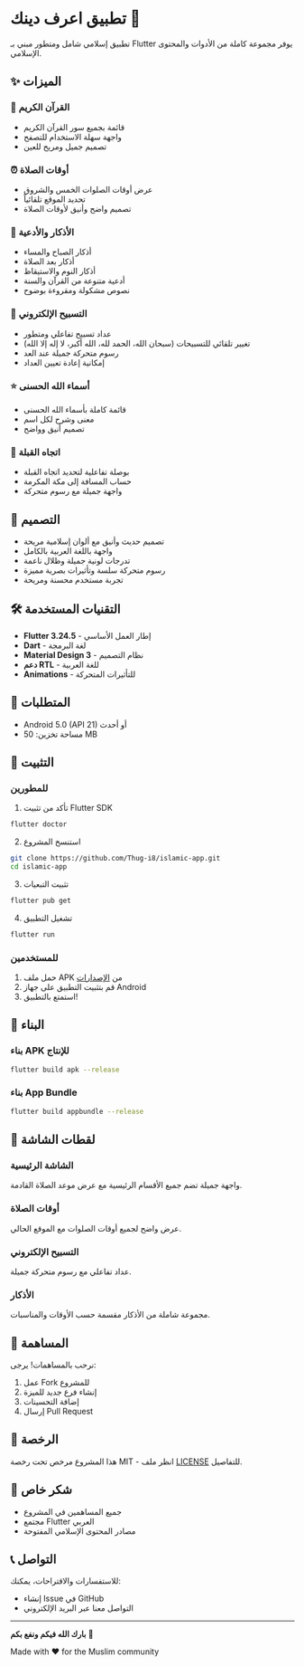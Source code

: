 # تطبيق اعرف دينك 🕌

تطبيق إسلامي شامل ومتطور مبني بـ Flutter يوفر مجموعة كاملة من الأدوات والمحتوى الإسلامي.

## ✨ الميزات

### 📖 القرآن الكريم
- قائمة بجميع سور القرآن الكريم
- واجهة سهلة الاستخدام للتصفح
- تصميم جميل ومريح للعين

### ⏰ أوقات الصلاة
- عرض أوقات الصلوات الخمس والشروق
- تحديد الموقع تلقائياً
- تصميم واضح وأنيق لأوقات الصلاة

### 🤲 الأذكار والأدعية
- أذكار الصباح والمساء
- أذكار بعد الصلاة
- أذكار النوم والاستيقاظ
- أدعية متنوعة من القرآن والسنة
- نصوص مشكولة ومقروءة بوضوح

### 📿 التسبيح الإلكتروني
- عداد تسبيح تفاعلي ومتطور
- تغيير تلقائي للتسبيحات (سبحان الله، الحمد لله، الله أكبر، لا إله إلا الله)
- رسوم متحركة جميلة عند العد
- إمكانية إعادة تعيين العداد

### ⭐ أسماء الله الحسنى
- قائمة كاملة بأسماء الله الحسنى
- معنى وشرح لكل اسم
- تصميم أنيق وواضح

### 🧭 اتجاه القبلة
- بوصلة تفاعلية لتحديد اتجاه القبلة
- حساب المسافة إلى مكة المكرمة
- واجهة جميلة مع رسوم متحركة

## 🎨 التصميم

- تصميم حديث وأنيق مع ألوان إسلامية مريحة
- واجهة باللغة العربية بالكامل
- تدرجات لونية جميلة وظلال ناعمة
- رسوم متحركة سلسة وتأثيرات بصرية مميزة
- تجربة مستخدم محسنة ومريحة

## 🛠️ التقنيات المستخدمة

- **Flutter 3.24.5** - إطار العمل الأساسي
- **Dart** - لغة البرمجة
- **Material Design 3** - نظام التصميم
- **دعم RTL** - للغة العربية
- **Animations** - للتأثيرات المتحركة

## 📱 المتطلبات

- Android 5.0 (API 21) أو أحدث
- مساحة تخزين: 50 MB

## 🚀 التثبيت

### للمطورين

1. تأكد من تثبيت Flutter SDK
```bash
flutter doctor
```

2. استنسخ المشروع
```bash
git clone https://github.com/Thug-i8/islamic-app.git
cd islamic-app
```

3. تثبيت التبعيات
```bash
flutter pub get
```

4. تشغيل التطبيق
```bash
flutter run
```

### للمستخدمين

1. حمل ملف APK من [الإصدارات](https://github.com/Thug-i8/islamic-app/releases)
2. قم بتثبيت التطبيق على جهاز Android
3. استمتع بالتطبيق!

## 🔧 البناء

### بناء APK للإنتاج
```bash
flutter build apk --release
```

### بناء App Bundle
```bash
flutter build appbundle --release
```

## 📸 لقطات الشاشة

### الشاشة الرئيسية
واجهة جميلة تضم جميع الأقسام الرئيسية مع عرض موعد الصلاة القادمة.

### أوقات الصلاة
عرض واضح لجميع أوقات الصلوات مع الموقع الحالي.

### التسبيح الإلكتروني
عداد تفاعلي مع رسوم متحركة جميلة.

### الأذكار
مجموعة شاملة من الأذكار مقسمة حسب الأوقات والمناسبات.

## 🤝 المساهمة

نرحب بالمساهمات! يرجى:

1. عمل Fork للمشروع
2. إنشاء فرع جديد للميزة
3. إضافة التحسينات
4. إرسال Pull Request

## 📄 الرخصة

هذا المشروع مرخص تحت رخصة MIT - انظر ملف [LICENSE](LICENSE) للتفاصيل.

## 🙏 شكر خاص

- جميع المساهمين في المشروع
- مجتمع Flutter العربي
- مصادر المحتوى الإسلامي المفتوحة

## 📞 التواصل

للاستفسارات والاقتراحات، يمكنك:
- إنشاء Issue في GitHub
- التواصل معنا عبر البريد الإلكتروني

---

**بارك الله فيكم ونفع بكم** 🤲

Made with ❤️ for the Muslim community